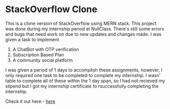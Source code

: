 # StackOverflow Clone
This is a clone version of StackOverflow using MERN stack.
This project was done during my internship period at NullClass.
There's still some errors and bugs that need work on due to new updates and changes made. 
I was given a task to implement 
1. A ChatBot with OTP verification
2. Subscription Based Plan
3. A community social platform

I was given a period of 1 days to accomplish these assignments, however, I only required one task to be completed to complete my internship. I wasn' table to complete all of these within the 1 day span, so I had not recieved my stipend but I got my internship certificate fo rsuccessfully completing the internship.

Check it out here:- [here](https://vercel.com/okenhaha/stack-overflow-clone)